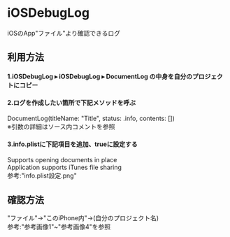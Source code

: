 # iOSDebugLog
iOSのApp"ファイル"より確認できるログ

## 利用方法
#### 1.iOSDebugLog⁩ ▸ ⁨iOSDebugLog⁩ ▸ ⁨DocumentLog の中身を自分のプロジェクトにコピー

#### 2.ログを作成したい箇所で下記メソッドを呼ぶ
DocumentLog(titleName: "Title", status: .info, contents: [])  
※引数の詳細はソース内コメントを参照

#### 3.info.plistに下記項目を追加、trueに設定する
Supports opening documents in place  
Application supports iTunes file sharing  
参考:"info.plist設定.png"

## 確認方法
"ファイル"→"このiPhone内"→(自分のプロジェクト名)  
参考:"参考画像1"~"参考画像4"を参照
